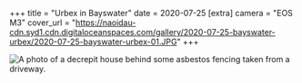 +++
title = "Urbex in Bayswater"
date = 2020-07-25
[extra]
camera = "EOS M3"
cover_url = "https://naoidau-cdn.syd1.cdn.digitaloceanspaces.com/gallery/2020-07-25-bayswater-urbex/2020-07-25-bayswater-urbex-01.JPG"
+++

![A photo of a decrepit house behind some asbestos fencing taken from a driveway.](https://naoidau-cdn.syd1.cdn.digitaloceanspaces.com/gallery/2020-07-25-bayswater-urbex/2020-07-25-bayswater-urbex-01.JPG)
